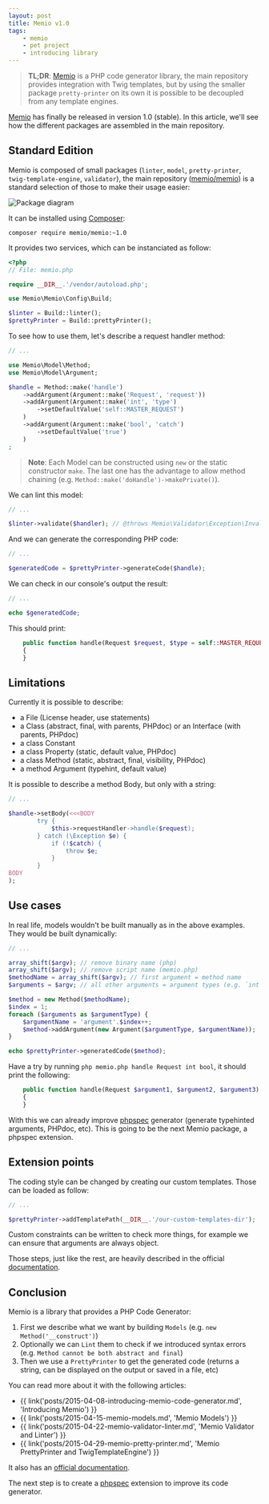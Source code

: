 ```yaml
---
layout: post
title: Memio v1.0
tags:
    - memio
    - pet project
    - introducing library
---
```


> **TL;DR**: [Memio](http://memio.github.io/memio) is a PHP code generator library,
> the main repository provides integration with Twig templates, but by using the
> smaller package `pretty-printer` on its own it is possible to be decoupled from any template engines.

[Memio](http://memio.github.io/memio) has finally be released in version 1.0 (stable).
In this article, we'll see how the different packages are assembled in the main repository.

## Standard Edition

Memio is composed of small packages (`linter`, `model`, `pretty-printer`, `twig-template-engine`, `validator`),
the main repository ([memio/memio](http://gituhb.com/memio/memio)) is a standard selection of those
to make their usage easier:

![Package diagram](http://yuml.me/8686d889)

It can be installed using [Composer](http://getcomposer.com/):

    composer require memio/memio:~1.0

It provides two services, which can be instanciated as follow:

```php
<?php
// File: memio.php

require __DIR__.'/vendor/autoload.php';

use Memio\Memio\Config\Build;

$linter = Build::linter();
$prettyPrinter = Build::prettyPrinter();
```

To see how to use them, let's describe a request handler method:

```php
// ...

use Memio\Model\Method;
use Memio\Model\Argument;

$handle = Method::make('handle')
    ->addArgument(Argument::make('Request', 'request'))
    ->addArgument(Argument::make('int', 'type')
        ->setDefaultValue('self::MASTER_REQUEST')
    )
    ->addArgument(Argument::make('bool', 'catch')
        ->setDefaultValue('true')
    )
;
```

> **Note**: Each Model can be constructed using `new` or the static constructor `make`.
> The last one has the advantage to allow method chaining (e.g. `Method::make('doHandle')->makePrivate()`).

We can lint this model:

```php
// ...

$linter->validate($handler); // @throws Memio\Validator\Exception\InvalidModelException if the model contains syntax errors.
```

And we can generate the corresponding PHP code:

```php
// ...

$generatedCode = $prettyPrinter->generateCode($handle);
```

We can check in our console's output the result:

```php
// ...

echo $generatedCode;
```

This should print:

```php
    public function handle(Request $request, $type = self::MASTER_REQUEST, $catch = true)
    {
    }
```

## Limitations

Currently it is possible to describe:

* a File (License header, use statements)
* a Class (abstract, final, with parents, PHPdoc) or an Interface (with parents, PHPdoc)
* a class Constant
* a class Property (static, default value, PHPdoc)
* a class Method (static, abstract, final, visibility, PHPdoc)
* a method Argument (typehint, default value)

It is possible to describe a method Body, but only with a string:

```php
// ...

$handle->setBody(<<<BODY
        try {
            $this->requestHandler->handle($request);
        } catch (\Exception $e) {
            if (!$catch) {
                throw $e;
            }
        }
BODY
);
```

## Use cases

In real life, models wouldn't be built manually as in the above examples. They would
be built dynamically:

```php
// ...

array_shift($argv); // remove binary name (php)
array_shift($argv); // remove script name (memio.php)
$methodName = array_shift($argv); // first argument = method name
$arguments = $argv; // all other arguments = argument types (e.g. `int`, `bool`, `DateTime`, etc)

$method = new Method($methodName);
$index = 1;
foreach ($arguments as $argumentType) {
    $argumentName = 'argument'.$index++;
    $method->addArgument(new Argument($argumentType, $argumentName));
}

echo $prettyPrinter->generatedCode($method);
```

Have a try by running `php memio.php handle Request int bool`, it should print the following:

```php
    public function handle(Request $argument1, $argument2, $argument3)
    {
    }
```

With this we can already improve [phpspec](http://phpspec.net) generator (generate typehinted arguments, PHPdoc, etc).
This is going to be the next Memio package, a phpspec extension.

## Extension points

The coding style can be changed by creating our custom templates. Those can be loaded as follow:

```php
// ...

$prettyPrinter->addTemplatePath(__DIR__.'/our-custom-templates-dir');
```

Custom constraints can be written to check more things, for example we can ensure
that arguments are always object.

Those steps, just like the rest, are heavily described in the official [documentation](http://memio.github.io/memio).

## Conclusion

Memio is a library that provides a PHP Code Generator:

1. First we describe what we want by building `Models` (e.g. `new Method('__construct')`)
2. Optionally we can `Lint` them to check if we introduced syntax errors (e.g. `Method cannot be both abstract and final`)
3. Then we use a `PrettyPrinter` to get the generated code (returns a string, can be displayed on the output or saved in a file, etc)

You can read more about it with the following articles:

* {{ link('posts/2015-04-08-introducing-memio-code-generator.md', 'Introducing Memio') }}
* {{ link('posts/2015-04-15-memio-models.md', 'Memio Models') }}
* {{ link('posts/2015-04-22-memio-validator-linter.md', 'Memio Validator and Linter') }}
* {{ link('posts/2015-04-29-memio-pretty-printer.md', 'Memio PrettyPrinter and TwigTemplateEngine') }}

It also has an [official documentation](http://memio.github.io/memio).

The next step is to create a [phpspec](http://phpspec.net) extension to improve its
code generator.
